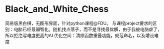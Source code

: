 # Black_and_White_Chess 
简易版黑白棋，无图形界面，针对python课程@FDU。
与课程project要求的区别：电脑已经最弱智化，随机找点落子，而不是寻找最优解，由于我被电脑虐了，所以拒绝写难度更高的AI
优化空间：清除函数重叠功能，规范命名，以及增设难度
